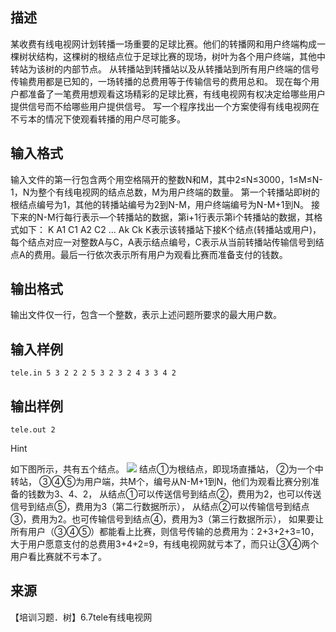 ## 描述

某收费有线电视网计划转播一场重要的足球比赛。他们的转播网和用户终端构成一棵树状结构，这棵树的根结点位于足球比赛的现场，树叶为各个用户终端，其他中转站为该树的内部节点。 从转播站到转播站以及从转播站到所有用户终端的信号传输费用都是已知的，一场转播的总费用等于传输信号的费用总和。 现在每个用户都准备了一笔费用想观看这场精彩的足球比赛，有线电视网有权决定给哪些用户提供信号而不给哪些用户提供信号。 写一个程序找出一个方案使得有线电视网在不亏本的情况下使观看转播的用户尽可能多。 

## 输入格式

输入文件的第一行包含两个用空格隔开的整数N和M，其中2≤N≤3000，1≤M≤N-1，N为整个有线电视网的结点总数，M为用户终端的数量。 第一个转播站即树的根结点编号为1，其他的转播站编号为2到N-M，用户终端编号为N-M+1到N。 接下来的N-M行每行表示—个转播站的数据，第i+1行表示第i个转播站的数据，其格式如下： K A1 C1 A2 C2 … Ak Ck K表示该转播站下接K个结点(转播站或用户)，每个结点对应一对整数A与C，A表示结点编号，C表示从当前转播站传输信号到结点A的费用。最后一行依次表示所有用户为观看比赛而准备支付的钱数。 

## 输出格式

输出文件仅一行，包含一个整数，表示上述问题所要求的最大用户数。

## 输入样例

```plaintext
tele.in 5 3 2 2 2 5 3 2 3 2 4 3 3 4 2 
```

## 输出样例

```plaintext
tele.out 2 
```

Hint

如下图所示，共有五个结点。 <img border=0 src=http://60.191.162.158:8080/JudgeOnline/images/p1218.gif > 结点①为根结点，即现场直播站， ②为一个中转站， ③④⑤为用户端，共M个，编号从N-M+1到N，他们为观看比赛分别准备的钱数为3、4、2， 从结点①可以传送信号到结点②，费用为2，也可以传送信号到结点⑤，费用为3（第二行数据所示）， 从结点②可以传输信号到结点③，费用为2。也可传输信号到结点④，费用为3（第三行数据所示）， 如果要让所有用户（③④⑤）都能看上比赛，则信号传输的总费用为：2+3+2+3=10，大于用户愿意支付的总费用3+4+2=9，有线电视网就亏本了，而只让③④两个用户看比赛就不亏本了。 

## 来源

【培训习题．树】6.7tele有线电视网

